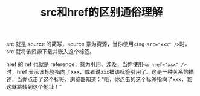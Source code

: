 ﻿---
slug: src-href-easy-understanding
title: src和href的区别通俗理解
authors: cxOrz
tags: [html]
---

src 就是 source 的简写，source 意为资源，当你使用`<img src="xxx" />`时，src 就将该资源下载并嵌入这个标签。

href 的 ref 也就是 reference，意为引用、涉及，当你使用`<a href="xxx" />`时，href 表示该标签指向了xxx，或者说xxx被该标签引用了。这是一种关系的描述，当你点击了这个标签，浏览器知道：“哦，你点击的这个标签指向了xxx，我这就跳转到这个地址！”
